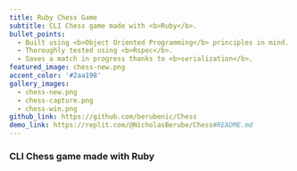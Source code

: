 ```yaml
---
title: Ruby Chess Game
subtitle: CLI Chess game made with <b>Ruby</b>.
bullet_points: 
  - Built using <b>Object Oriented Programming</b> principles in mind.
  - Thoroughly tested using <b>Rspec</b>.
  - Saves a match in progress thanks to <b>serialization</b>.
featured_image: chess-new.png
accent_color: '#2aa198'
gallery_images:
  - chess-new.png
  - chess-capture.png
  - chess-win.png
github_link: https://github.com/berubenic/Chess
demo_link: https://replit.com/@NicholasBerube/Chess#README.md
---
```

### CLI Chess game made with Ruby
